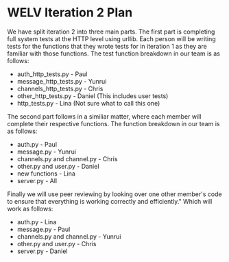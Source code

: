 <h1>WELV Iteration 2 Plan</h1>

We have split iteration 2 into three main parts. The first part is completing full system tests at the HTTP level using urllib. Each person will be writing tests for the functions that they wrote tests for in iteration 1 as they are familiar with those functions. The test function breakdown in our team is as follows:

- auth_http_tests.py - Paul
- message_http_tests.py - Yunrui
- channels_http_tests.py - Chris
- other_http_tests.py - Daniel (This includes user tests)
- http_tests.py - Lina (Not sure what to call this one)

The second part follows in a similiar matter, where each member will complete their respective functions. The function breakdown in our team is as follows:

- auth.py - Paul
- message.py - Yunrui
- channels.py and channel.py - Chris
- other.py and user.py - Daniel
- new functions - Lina
- server.py - All

Finally we will use peer reviewing by looking over one other member's code to ensure that everything is working correctly and efficiently." Which will work as follows:

- auth.py - Lina
- message.py - Paul
- channels.py and channel.py - Yunrui
- other.py and user.py - Chris
- server.py - Daniel